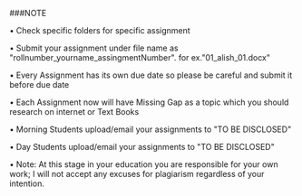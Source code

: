 ###NOTE

• Check specific folders for specific assignment

• Submit your assignment under file name as "rollnumber_yourname_assingmentNumber". for ex."01_alish_01.docx"

• Every Assignment has its own due date so please be careful and submit it before due date

• Each Assignment now will have Missing Gap as a topic which you should research on internet or Text Books

• Morning Students upload/email your assignments to "TO BE DISCLOSED"

• Day Students upload/email your assignments to "TO BE DISCLOSED"


• Note: At this stage in your education you are responsible for your own work; I will not accept any excuses for plagiarism regardless of your intention.